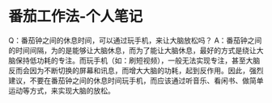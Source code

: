 # 番茄工作法-个人笔记



Q：番茄钟之间的休息时间，可以通过玩手机，来让大脑放松吗？
A：番茄钟之间的时间间隔，为的是能够让大脑休息，而为了能让大脑休息，最好的方式是绕让大脑保持低功耗的专注。而玩手机（如：刷短视频），一般无法实现专注，甚至大脑反而会因为不断切换的屏幕和讯息，而增大大脑的功耗，起到反作用。因此，强烈建议，不要在番茄钟之间的休息时间玩手机，而应该通过听音乐、看闲书、做简单运动等方式，来实现大脑的放松。